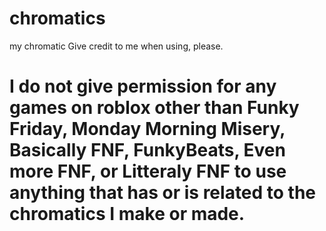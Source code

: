 # chromatics
my chromatic
Give credit to me when using, please.
# I do not give permission for any games on roblox other than Funky Friday, Monday Morning Misery, Basically FNF, FunkyBeats, Even more FNF, or Litteraly FNF to use anything that has or is related to the chromatics I make or made.
